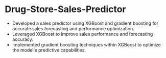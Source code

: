 # Drug-Store-Sales-Predictor
- Developed a sales predictor using XGBoost and gradient boosting for accurate sales forecasting and performance optimization. 
- Leveraged XGBoost to improve sales performance and forecasting accuracy. 
- Implemented gradient boosting techniques within XGBoost to optimize the model's predictive capabilities.
